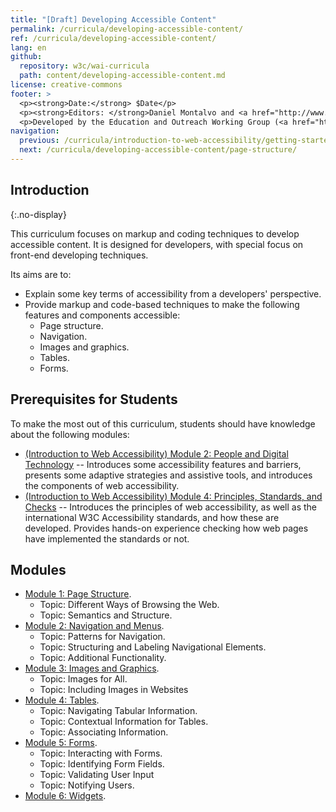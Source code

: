 ```yaml
---
title: "[Draft] Developing Accessible Content"
permalink: /curricula/developing-accessible-content/
ref: /curricula/developing-accessible-content/
lang: en
github:
  repository: w3c/wai-curricula
  path: content/developing-accessible-content.md
license: creative-commons
footer: >
  <p><strong>Date:</strong> $Date</p>
  <p><strong>Editors: </strong>Daniel Montalvo and <a href="http://www.w3.org/People/shadi/">Shadi Abou-Zahra</a>. Contributors: <a href="https://www.w3.org/WAI/EO/EOWG-members">EOWG Participants</a>. </p>
  <p>Developed by the Education and Outreach Working Group (<a href="http://www.w3.org/WAI/EO/">EOWG</a>). Developed with support from the <a href="https://www.w3.org/WAI/about/projects/wai-guide/">WAI-Guide Project</a> funded by the European Commission (EC) under the Horizon 2020 program (Grant Agreement 822245).</p>
navigation:
  previous: /curricula/introduction-to-web-accessibility/getting-started-with-accessibility/
  next: /curricula/developing-accessible-content/page-structure/
---
```


## Introduction
{:.no-display}

This curriculum focuses on markup and coding techniques to develop accessible content. It is designed for developers, with special focus on front-end developing techniques.

Its aims are to:

* Explain some key terms of accessibility from a developers' perspective.
* Provide markup and code-based techniques to make the following features and components accessible:
  * Page structure.
  * Navigation.
  * Images and graphics.
  * Tables.
  * Forms.

## Prerequisites for Students

To make the most out of this curriculum, students should have knowledge about the following modules:

-   [(Introduction to Web Accessibility) Module 2: People and Digital Technology](/curricula/introduction-to-web-accessibility/people-and-digital-technology/) -- Introduces some accessibility features and barriers, presents some adaptive strategies and assistive tools, and introduces the components of web accessibility.
-   [(Introduction to Web Accessibility) Module 4: Principles, Standards, and Checks](/curricula/introduction-to-web-accessibility/principles-standards-and-checks/) -- Introduces the principles of web accessibility, as well as the international W3C Accessibility standards, and how these are developed. Provides hands-on experience checking how web pages have implemented the standards or not.

## Modules

-   [Module 1: Page Structure](/curricula/developing-accessible-content/page-structure/).
    -   Topic: Different Ways of Browsing the Web.
    -   Topic: Semantics and Structure.
-   [Module 2: Navigation and Menus](/curricula/developing-accessible-content/navigation-and-menus/).
    -   Topic: Patterns for Navigation.
    -   Topic: Structuring and Labeling Navigational Elements.
    -   Topic: Additional Functionality.
-   [Module 3: Images and Graphics](/curricula/developing-accessible-content/images-and-graphics/).
    -   Topic: Images for All.
    -   Topic: Including Images in Websites
-   [Module 4: Tables](/curricula/developing-accessible-content/tables/).
    -   Topic: Navigating Tabular Information.
    -   Topic: Contextual Information for Tables.
    -   Topic: Associating Information.
-   [Module 5: Forms](/curricula/developing-accessible-content/forms/).
    -   Topic: Interacting with Forms.
    -   Topic: Identifying Form Fields.
    -   Topic: Validating User Input
    -   Topic: Notifying Users.
-   [Module 6: Widgets](/curricula/developing-accessible-content/widgets).
